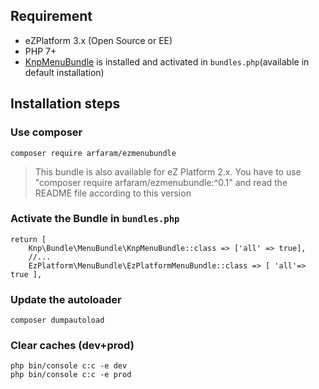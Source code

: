 ## Requirement

- eZPlatform 3.x (Open Source or EE)
- PHP 7+
- [KnpMenuBundle](http://symfony.com/doc/master/bundles/KnpMenuBundle/index.html) is installed and activated in `bundles.php`(available in default installation)



## Installation steps

### Use composer

```
composer require arfaram/ezmenubundle
```

>This bundle is also available for eZ Platform 2.x. You have to use "composer require arfaram/ezmenubundle:^0.1" and read the README file according to this version

### Activate the Bundle in `bundles.php`

```
return [
    Knp\Bundle\MenuBundle\KnpMenuBundle::class => ['all' => true],
    //...
    EzPlatform\MenuBundle\EzPlatformMenuBundle::class => [ 'all'=> true ],
```

### Update the autoloader

```
composer dumpautoload 
```

### Clear caches (dev+prod)

```
php bin/console c:c -e dev
php bin/console c:c -e prod
```